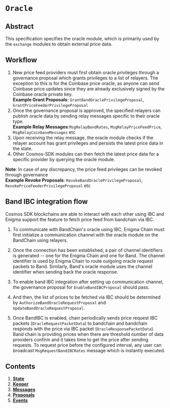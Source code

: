 # `Oracle`

## Abstract

This specification specifies the oracle module, which is primarily used by the `exchange` modules to obtain external price data.

## Workflow

1. New price feed providers must first obtain oracle privileges through a governance proposal which grants privileges to a list of relayers. The exception to this is for the Coinbase price oracle, as anyone can send Coinbase price updates since they are already exclusively signed by the Coinbase oracle private key. <br/>
   **Example Grant Proposals**: `GrantBandOraclePrivilegeProposal`, `GrantPriceFeederPrivilegeProposal`
2. Once the governance proposal is approved, the specified relayers can publish oracle data by sending relay messages specific to their oracle type.<br/>
   **Example Relay Messages**:`MsgRelayBandRates`, `MsgRelayPriceFeedPrice`, `MsgRelayCoinbaseMessages` etc
3. Upon receiving the relay message, the oracle module checks if the relayer account has grant privileges and persists the latest price data in the state.
4. Other Cosmos-SDK modules can then fetch the latest price data for a specific provider by querying the oracle module.

**Note**: In case of any discrepancy, the price feed privileges can be revoked through governance <br />
**Example Revoke Proposals**: `RevokeBandOraclePrivilegeProposal`, `RevokePriceFeederPrivilegeProposal` etc

## Band IBC integration flow

Cosmos SDK blockchains are able to interact with each other using IBC and Enigma support the feature to fetch price feed from bandchain via IBC.

1. To communicate with BandChain's oracle using IBC, Enigma Chain must first initialize a communication channel with the oracle module on the BandChain using relayers.

2. Once the connection has been established, a pair of channel identifiers is generated -- one for the Enigma Chain and one for Band. The channel identifier is used by Enigma Chain to route outgoing oracle request packets to Band. Similarly, Band's oracle module uses the channel identifier when sending back the oracle response.

3. To enable band IBC integration after setting up communication channel, the governance proposal for `EnableBandIBCProposal` should pass.

4. And then, the list of prices to be fetched via IBC should be determined by `AuthorizeBandOracleRequestProposal` and `UpdateBandOracleRequestProposal`.

5. Once BandIBC is enabled, chain periodically sends price request IBC packets (`OracleRequestPacketData`) to bandchain and bandchain responds with the price via IBC packet (`OracleResponsePacketData`). Band chain is providing prices when there are threshold number of data providers confirm and it takes time to get the price after sending requests. To request price before the configured interval, any user can broadcast `MsgRequestBandIBCRates` message which is instantly executed.

## Contents

1. **[State](./01_state.md)**
2. **[Keeper](./02_keeper.md)**
3. **[Messages](./03_messages.md)**
4. **[Proposals](./04_proposals.md)**
5. **[Events](./05_events.md)**
